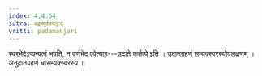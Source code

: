 ```yaml
---
index: 4.4.64
sutra: बह्वच्पूर्वपदाट्ठच्
vritti: padamanjari
---
```


 स्वरभेदेऽप्यन्यत्वं भवति, न वर्णभेद एवेत्याह---उदाते कर्तव्ये इति । उदातग्रहणं सम्यक्स्वरस्योपलक्षणम् । अनुदातग्रहणं चासम्यक्स्वरस्य ॥